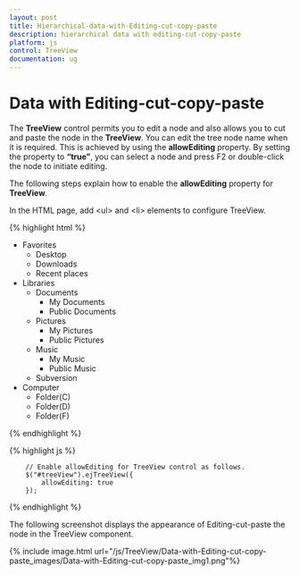 ```yaml
---
layout: post
title: Hierarchical-data-with-Editing-cut-copy-paste
description: hierarchical data with editing-cut-copy-paste
platform: js
control: TreeView
documentation: ug
---
```


# Data with Editing-cut-copy-paste

The **TreeView** control permits you to edit a node and also allows you to cut and paste the node in the **TreeView**. You can edit the tree node name when it is required. This is achieved by using the **allowEditing** property. By setting the property to **“true”**, you can select a node and press F2 or double-click the node to initiate editing.

The following steps explain how to enable the **allowEditing** property for **TreeView**.

In the HTML page, add &lt;ul&gt; and &lt;li&gt; elements to configure TreeView.

{% highlight html %}

    
<ul id="treeView">
   <li class="expanded">
      Favorites
      <ul>
         <li>Desktop</li>
         <li>Downloads</li>
         <li>Recent places</li>
      </ul>
   </li>
   <li class="expanded">
      Libraries
      <ul>
         <li>
            Documents
            <ul>
               <li>My Documents</li>
               <li>Public Documents</li>
            </ul>
         </li>
         <li>
            Pictures
            <ul>
               <li>My Pictures</li>
               <li>Public Pictures</li>
            </ul>
         </li>
         <li>
            Music
            <ul>
               <li>My Music</li>
               <li>Public Music</li>
            </ul>
         </li>
         <li>Subversion</li>
      </ul>
   </li>
   <li>
      Computer
      <ul>
         <li>Folder(C)</li>
         <li>Folder(D)</li>
         <li>Folder(F)</li>
      </ul>
   </li>
</ul>
    
{% endhighlight %}

{% highlight js %}


        // Enable allowEditing for TreeView control as follows.
        $("#treeView").ejTreeView({
            allowEditing: true
        });


{% endhighlight %}


The following screenshot displays the appearance of Editing-cut-paste the node in the TreeView component.

{% include image.html url="/js/TreeView/Data-with-Editing-cut-copy-paste_images/Data-with-Editing-cut-copy-paste_img1.png"%}

